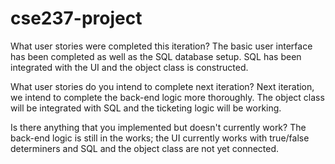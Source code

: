# cse237-project

What user stories were completed this iteration?
	The basic user interface has been completed as well as the SQL database setup. SQL has been integrated with the UI and the object class is constructed.

What user stories do you intend to complete next iteration?
	Next iteration, we intend to complete the back-end logic more thoroughly. The object class will be integrated with SQL and the ticketing logic will be working.

Is there anything that you implemented but doesn't currently work?
	The back-end logic is still in the works; the UI currently works with true/false determiners and SQL and the object class are not yet connected.